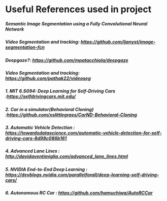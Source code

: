 # Useful References used in project

##### Semantic Image Segmentation using a Fully Convolutional Neural Network

#####       Video Segmentation and tracking: https://github.com/ljanyst/image-segmentation-fcn



#####   Deepgaze?: https://github.com/mpatacchiola/deepgaze
#####          Video Segmentation and tracking: https://github.com/pathak22/videoseg

##### 1. MIT 6.S094: Deep Learning for Self-Driving Cars :https://selfdrivingcars.mit.edu/
##### 2. Car in a simulator(Behavioral Cloning) :https://github.com/xslittlegrass/CarND-Behavioral-Cloning
##### 3. Automatic Vehicle Detection : https://towardsdatascience.com/automatic-vehicle-detection-for-self-driving-cars-8d98c086b161
##### 4. Advanced Lane Lines : http://davidaventimiglia.com/advanced_lane_lines.html
##### 5. NVIDIA End-to-End Deep Learning  : https://devblogs.nvidia.com/parallelforall/deep-learning-self-driving-cars/
##### 6.  Autonomous RC Car  : https://github.com/hamuchiwa/AutoRCCar
